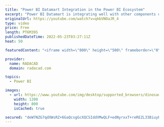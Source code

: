 ```yaml
---
title: "Power BI Datamart Integration in the Power BI Ecosystem"
excerpt: "Power BI Datamart is integrating well with other components of the Power BI ecosystem (such as workspaces, sharing, deployment pipelines, endorsements, sensitivity labels, etc). In this article and video, I'll explain how Power BI works with other features and services in Power BI implementation. Learn"
originalUrl: https://youtube.com/watch?v=qkbVNOaJR_4
type: video
price: Free
length: PT6M39S
publishedDateTime: 2022-05-23T03:27:11Z
heat: 50

featuredContent: "<iframe width=\"800\" height=\"500\" frameborder=\"0\" src=\"https://www.youtube.com/embed/qkbVNOaJR_4\" allow=\"accelerometer; autoplay; encrypted-media; gyroscope; picture-in-picture\" allowfullscreen></iframe>"

provider:
  name: RADACAD
  domain: radacad.com

topics:
  - Power BI

images:
  - url: https://www.youtube.com/img/desktop/supported_browsers/dinosaur.png
    width: 1200
    height: 800
    isCached: true

secured: "deW7NZG7qdXWsRZ+6GaQcsgGcXQCSIddVMwQLF+edNyrxxT+reREZL33BiuyEJKRca21v5YTh6CB4y1EX+825skH/R/6M2LimPAKMvJV+2ax0628Wq0+uZgI8HqBin4xitodyTiH8mrbyXszPZZtb0bRyCCrgi/nzdjFiqPW65hnyPz8uNs32cV7hwMXoaeEdRas9Qei/2bVlruu3Va8JKfKScyZspicXlYnXBtWvULEJ5FEhhxsvMiTxLx9shNW0Uk6dCZyq4iZ1Xe6FvV3mV4JQKYvkrY2u54OFD2TkYlLzWM9+Qd36+pu8pUsK8xL25qpl8+o4FcYbuhnXo1il9U5/oAwwusz77iOk6TFvKEhGP+c70mFXcf1cFquh6bhxD92FW6Wp+x02ncTWHGqAItkmcF3qRFJ7mfIMApMAF0=;h9sBf8SNIDiA+7USNctntQ=="
---
```


